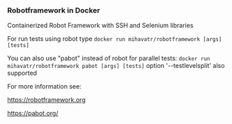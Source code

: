### Robotframework in Docker
Containerized Robot Framework with SSH and Selenium libraries

For run tests using robot type `docker run mihavatr/robotframework [args] [tests]`

You can also use "pabot" instead of robot for parallel tests: `docker run mihavatr/robotframework pabot [args] [tests]`
option '--testlevelsplit' also supported

For more information see:

https://robotframework.org
 
https://pabot.org/
